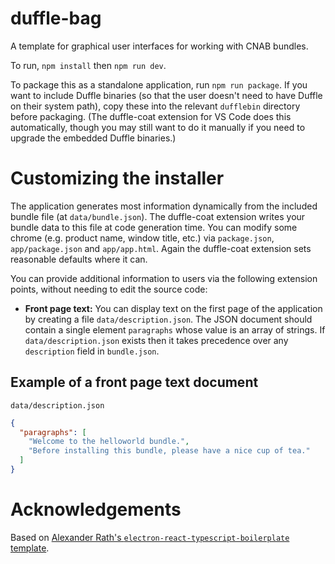# duffle-bag

A template for graphical user interfaces for working with CNAB bundles.

To run, `npm install` then `npm run dev`.

To package this as a standalone application, run `npm run package`.  If you want
to include Duffle binaries (so that the user doesn't need to have Duffle on their
system path), copy these into the relevant `dufflebin` directory before packaging.
(The duffle-coat extension for VS Code does this automatically, though you may
still want to do it manually if you need to upgrade the embedded Duffle binaries.)

# Customizing the installer

The application generates most information dynamically from the included bundle
file (at `data/bundle.json`).  The duffle-coat extension writes your bundle data
to this file at code generation time.  You can modify some chrome (e.g. product
name, window title, etc.) via `package.json`, `app/package.json` and `app/app.html`.
Again the duffle-coat extension sets reasonable defaults where it can.

You can provide additional information to users via the following extension points,
without needing to edit the source code:

* **Front page text:** You can display text on the first page of the application
  by creating a file `data/description.json`.  The JSON document should contain
  a single element `paragraphs` whose value is an array of strings.  If
  `data/description.json` exists then it takes precedence over any `description`
  field in `bundle.json`.

## Example of a front page text document

`data/description.json`

```json
{
  "paragraphs": [
    "Welcome to the helloworld bundle.",
    "Before installing this bundle, please have a nice cup of tea."
  ]
}
```

# Acknowledgements

Based on [Alexander Rath's `electron-react-typescript-boilerplate` template](https://github.com/iRath96/electron-react-typescript-boilerplate).
